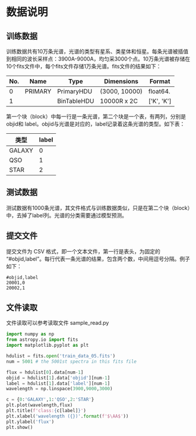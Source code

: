 # 数据说明

## 训练数据
训练数据共有10万条光谱，光谱的类型有星系、类星体和恒星。每条光谱被插值到相同的波长采样点：3900A-9000A，均匀采3000个点。10万条光谱被存储在10个fits文件中，每个fits文件存储1万条光谱。fits文件的结果如下：

| No.  | Name      | Type         |   Dimensions     |  Format    |
|------|---------|-------------|-------------|---------|
|0     | PRIMARY   | PrimaryHDU    |  (3000, 10000)   |  float64.  |
| 1    |           | BinTableHDU   |  10000R x 2C    |  ['K', 'K']  |

第一个块（block）中每一行是一条光谱，第二个块是一个表，有两列，分别是objid和 label。objid与光谱是对应的，label记录着这条光谱的类型。如下表：

|类型        |      label   |
|--------|---------|
|GALAXY   |     0         |
|QSO        |     1          |
|STAR       |     2         |

## 测试数据
测试数据有1000条光谱，其文件格式与训练数据类似，只是在第二个块（block）中，去掉了label列。光谱的分类需要通过模型预测。

## 提交文件

提交文件为 CSV 格式，即一个文本文件，第一行是表头，为固定的 “#objid,label”。每行代表一条光谱的结果，包含两个数，中间用逗号分隔。例子如下：

``` 
#objid,label
20001,0
20002,1
```
## 文件读取

文件读取可以参考读取文件 sample_read.py

``` python
import numpy as np
from astropy.io import fits
import matplotlib.pyplot as plt

hdulist = fits.open('train_data_05.fits')
num = 5001 # the 5001st spectra in this fits file

flux = hdulist[0].data[num-1]
objid = hdulist[1].data['objid'][num-1]
label = hdulist[1].data['label'][num-1]
wavelength = np.linspace(3900,9000,3000)

c = {0:'GALAXY',1:'QSO',2:'STAR'}
plt.plot(wavelength,flux)
plt.title(f'class:{c[label]}')
plt.xlabel('wavelength ({})'.format(f'$\AA$'))
plt.ylabel('flux')
plt.show()
```



